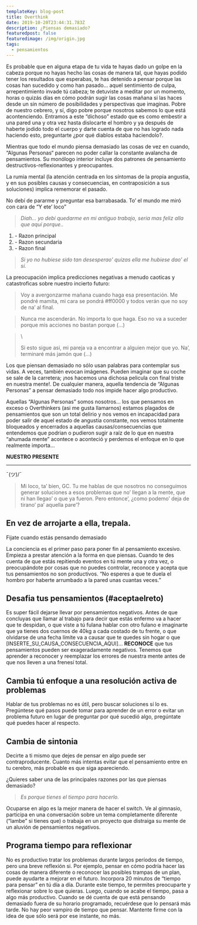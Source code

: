 ```yaml
---
templateKey: blog-post
title: Overthink
date: 2019-10-20T23:44:31.783Z
description: ¿Piensas demasiado?
featuredpost: false
featuredimage: /img/origin.jpg
tags:
  - pensamientos
---
```

Es probable que en alguna etapa de tu vida te hayas dado un golpe en la cabeza porque no hayas hecho las cosas de manera tal, que hayas podido tener los resultados que esperabas, te has detenido a pensar porque las cosas han sucedido y como han pasado… aquel sentimiento de culpa, arrepentimiento invade tú cabeza; te detuviste a meditar por un momento, horas o quizás días en cómo podrán sugir las cosas mañana si las haces desde un sin número de posibilidades y perspectivas que imaginas. Pobre de nuestro cebrero, y sí, digo pobre porque nosotros sabemos lo que está acontenciendo. Entramos a este “dichoso” estado que es como embestir a una pared una y otra vez hasta dislocarte el hombro y ya después de haberte jodido todo el cuerpo y darte cuenta de que no has logrado nada haciendo esto, preguntarte ¿por qué diablos estaba haciendolo?.



Mientras que todo el mundo piensa demasiado las cosas de vez en cuando, “Algunas Personas“ parecen no poder callar la constante avalancha de pensamientos. Su monólogo interior incluye dos patrones de pensamiento destructivos-reflexionantes y preocupantes.

La rumia mental (la atención centrada en los síntomas de la propia angustia, y en sus posibles causas y consecuencias, en contraposición a sus soluciones) implica rememorar el pasado.

No debí de pararme y preguntar esa barrabasada. To’ el mundo me miró con cara de “Y ete’ loco”

> _Diah… yo debí quedarme en mi antiguo trabajo, seria mas feliz alla que aquí porque.._

1. \- Razon principal
2. \- Razon secundaria
3. \- Razon final



> _Si yo no hubiese sido tan desesperao’ quizas ella me hubiese dao’ el sí._

La preocupación implica predicciones negativas a menudo caoticas y catastroficas sobre nuestro incierto futuro:

> Voy a avergonzarme mañana cuando haga esa presentación. Me pondré mamita, mi cara se pondrá  <span style="color:'#ff0000'">#ff0000</span> y todos verán que no soy de na’ al final.



> Nunca me ascenderán. No importa lo que haga. Eso no va a suceder porque mis acciones no bastan porque (...)
>
>



>
>
> \
>
>
> Si esto sigue asi, mi pareja va a encontrar a alguien mejor que yo. Na’, terminaré más jamón que (...)



Los que piensan demasiado no sólo usan palabras para contemplar sus vidas. A veces, también evocan imágenes. Pueden imaginar que su coche se sale de la carretera; ¡nos hacemos una dichosa pelicula con final triste en nuestra mente!. De cualquier manera, aquella tendencia de “Algunas Personas” a pensar demasiado todo nos impide hacer algo productivo.



Aquellas “Algunas Personas” somos nosotros… los que pensamos en exceso o Overthinkers (asi me gusta llamarnos) estamos plagados de pensamientos que son un total delirio y nos vemos en incapacidad para poder salir de aquel estado de angustia constante, nos vemos totalmente bloqueados y encerrados a aquellas causas/consecuencias que entendemos que podrian o pudieron sugir a raíz de lo que en nuestra “ahumada mente” acontece o aconteció y perdemos el enfoque en lo que realmente importa…



**NUESTRO PRESENTE**

****

¯\(ツ)/¯

> Mi loco, ta’ bien, GC. Tu me hablas de que nosotros no conseguimos generar soluciones a esos problemas que no’ llegan a la mente, que ni han llegao’ o que ya fueron. Pero entonce’, ¿como podemo’ deja de tirano’ pa’ aquella pare’?

## 

## En vez de arrojarte a ella, trepala.

Fijate cuando estás pensando demasiado

La conciencia es el primer paso para poner fin al pensamiento excesivo. Empieza a prestar atención a la forma en que piensas. Cuando te des cuenta de que estás repitiendo eventos en tú mente una y otra vez, o preocupándote por cosas que no puedes controlar, reconoce y acepta que tus pensamientos no son productivos. “No esperes a que te duela el hombro por haberte arrumbado a la pared unas cuantas veces.”



## Desafia tus pensamientos (#aceptaelreto)

Es super fácil dejarse llevar por pensamientos negativos. Antes de que concluyas que llamar al trabajo para decir que estás enfermo va a hacer que te despidan, o que viste a tú fulana hablar con otro fulano e imaginarte que ya tienes dos cuernos de 40kg a cada costado de tu frente, o que olvidarse de una fecha límite va a causar que te quedes sin hogar o que \[INSERTE_SU_CAUSA_CONSECUENCIA_AQUI]… **RECONOCE** que tus pensamientos pueden ser exageradamente negativos. Tenemos que aprender a reconocer y reemplazar los errores de nuestra mente antes de que nos lleven a una frenesí total.



## Cambia tú enfoque a una resolución activa de problemas

Hablar de tus problemas no es útil, pero buscar soluciones sí lo es. Pregúntese qué pasos puede tomar para aprender de un error o evitar un problema futuro en lugar de preguntar por qué sucedió algo, pregúntate qué puedes hacer al respecto.

## Cambia de sintonia

Decirte a ti mismo que dejes de pensar en algo puede ser contraproducente. Cuanto más intentas evitar que el pensamiento entre en tu cerebro, más probable es que siga apareciendo.

¿Quieres saber una de las principales razones por las que piensas demasiado?

> _Es porque tienes el tiempo para hacerlo._

Ocuparse en algo es la mejor manera de hacer el switch. Ve al gimnasio, participa en una conversación sobre un tema completamente diferente (“lambe” si tienes que) o trabaja en un proyecto que distraiga su mente de un aluvión de pensamientos negativos.

## Programa tiempo para reflexionar

No es productivo tratar los problemas durante largos períodos de tiempo, pero una breve reflexión si. Por ejemplo, pensar en cómo podría hacer las cosas de manera diferente o reconocer las posibles trampas de un plan, puede ayudarte a mejorar en el futuro. Incorpora 20 minutos de “tiempo para pensar” en tú día a día. Durante este tiempo, te permites preocuparte y reflexionar sobre lo que quieras. Luego, cuando se acabe el tiempo, pasa a algo más productivo. Cuando se dé cuenta de que está pensando demasiado fuera de su horario programado, recuérdese que lo pensará más tarde. No hay peor vampiro de tiempo que pensar. Mantente firme con la idea de que sólo será por ese instante, no más.
